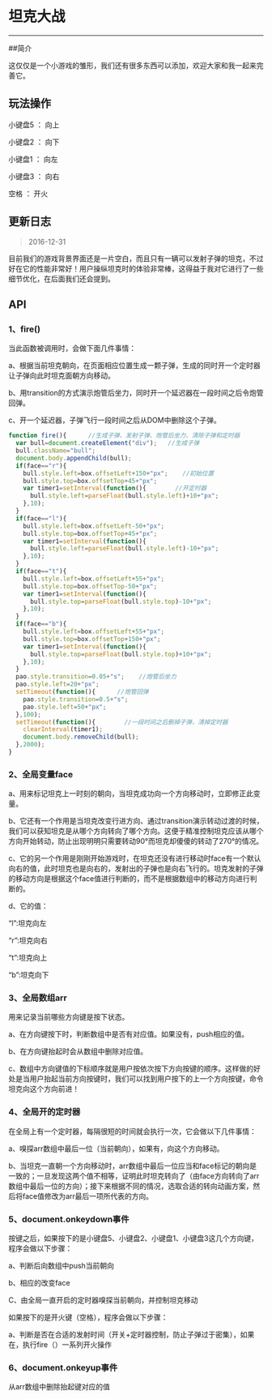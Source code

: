# 坦克大战
------

##简介

这仅仅是一个小游戏的雏形，我们还有很多东西可以添加，欢迎大家和我一起来完善它。

## 玩法操作

小键盘5 ： 向上

小键盘2  ： 向下

小键盘1  ： 向左

小键盘3  ： 向右

空格 ： 开火

## 更新日志

>2016-12-31

目前我们的游戏背景界面还是一片空白，而且只有一辆可以发射子弹的坦克，不过好在它的性能非常好！用户操纵坦克时的体验非常棒，这得益于我对它进行了一些细节优化，在后面我们还会提到。

## API

### 1、fire()

当此函数被调用时，会做下面几件事情：

a、根据当前坦克朝向，在页面相应位置生成一颗子弹，生成的同时开一个定时器让子弹向此时坦克面朝方向移动。

b、用transition的方式演示炮管后坐力，同时开一个延迟器在一段时间之后令炮管回弹。

c、开一个延迟器，子弹飞行一段时间之后从DOM中删除这个子弹。

```javascript
function fire(){      //生成子弹、发射子弹、炮管后坐力、清除子弹和定时器
  var bull=document.createElement("div");   //生成子弹
  bull.className="bull";
  document.body.appendChild(bull);
  if(face=="r"){
    bull.style.left=box.offsetLeft+150+"px";    //初始位置
    bull.style.top=box.offsetTop+45+"px";
    var timer1=setInterval(function(){        //开定时器
      bull.style.left=parseFloat(bull.style.left)+10+"px";
    },10);
  }
  if(face=="l"){
    bull.style.left=box.offsetLeft-50+"px";
    bull.style.top=box.offsetTop+45+"px";
    var timer1=setInterval(function(){
      bull.style.left=parseFloat(bull.style.left)-10+"px";
    },10);
  }
  if(face=="t"){
    bull.style.left=box.offsetLeft+55+"px";
    bull.style.top=box.offsetTop-50+"px";
    var timer1=setInterval(function(){
      bull.style.top=parseFloat(bull.style.top)-10+"px";
    },10);
  }
  if(face=="b"){
    bull.style.left=box.offsetLeft+55+"px";
    bull.style.top=box.offsetTop+150+"px";
    var timer1=setInterval(function(){
      bull.style.top=parseFloat(bull.style.top)+10+"px";
    },10);
  }
  pao.style.transition=0.05+"s";    //炮管后坐力
  pao.style.left=20+"px";
  setTimeout(function(){      //炮管回弹
    pao.style.transition=0.5+"s";
    pao.style.left=50+"px";
  },100);
  setTimeout(function(){        //一段时间之后删掉子弹，清掉定时器
    clearInterval(timer1);
    document.body.removeChild(bull);
  },2000);
}
```
      
### 2、全局变量face

a、用来标记坦克上一时刻的朝向，当坦克成功向一个方向移动时，立即修正此变量。

b、它还有一个作用是当坦克改变行进方向、通过transition演示转动过渡的时候，我们可以获知坦克是从哪个方向转向了哪个方向。这便于精准控制坦克应该从哪个方向开始转动，防止出现明明只需要转动90°而坦克却傻傻的转动了270°的情况。

c、它的另一个作用是刚刚开始游戏时，在坦克还没有进行移动时face有一个默认向右的值，此时坦克也是向右的，发射出的子弹也是向右飞行的。坦克发射的子弹的移动方向是根据这个face值进行判断的，而不是根据数组中的移动方向进行判断的。

d、它的值：

“l”:坦克向左

“r”:坦克向右

“t”:坦克向上

“b”:坦克向下

### 3、全局数组arr

用来记录当前哪些方向键是按下状态。

a、在方向键按下时，判断数组中是否有对应值。如果没有，push相应的值。

b、在方向键抬起时会从数组中删除对应值。

c、数组中方向键值的下标顺序就是用户按依次按下方向按键的顺序。这样做的好处是当用户抬起当前方向按键时，我们可以找到用户按下的上一个方向按键，命令坦克向这个方向前进！

### 4、全局开的定时器

在全局上有一个定时器，每隔很短的时间就会执行一次，它会做以下几件事情：

a、嗅探arr数组中最后一位（当前朝向），如果有，向这个方向移动。

b、当坦克一直朝一个方向移动时，arr数组中最后一位应当和face标记的朝向是一致的；一旦发现这两个值不相等，证明此时坦克转向了（由face方向转向了arr数组中最后一位的方向）；接下来根据不同的情况，选取合适的转向动画方案，然后将face值修改为arr最后一项所代表的方向。

### 5、document.onkeydown事件

按键之后，如果按下的是小键盘5、小键盘2、小键盘1、小键盘3这几个方向键，程序会做以下步骤：

a、判断后向数组中push当前朝向

b、相应的改变face

C、由全局一直开启的定时器嗅探当前朝向，并控制坦克移动

如果按下的是开火键（空格），程序会做以下步骤：

a、判断是否在合适的发射时间（开关+定时器控制，防止子弹过于密集），如果在，执行fire（）一系列开火操作

### 6、document.onkeyup事件

从arr数组中删除抬起键对应的值
